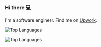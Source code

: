 ### Hi there 💻
I'm a software engineer.
Find me on [Upwork](https://www.upwork.com/freelancers/~013bf0c56a31df32ca).

![Top Languages](https://github-readme-stats.vercel.app/api/top-langs/?username=sumanbhattarai&layout=compact&langs_count=10)

![Top Languages](https://github-readme-stats.vercel.app/api/top-langs/?username=sumanbhattarai&layout=compact&theme=dark&langs_count=5)



<!--
**sumanbhattarai/sumanbhattarai** is a ✨ _special_ ✨ repository because its `README.md` (this file) appears on your GitHub profile.

Here are some ideas to get you started:

- 🔭 I’m currently working on ...
- 🌱 I’m currently learning ...
- 👯 I’m looking to collaborate on ...
- 🤔 I’m looking for help with ...
- 💬 Ask me about ...
- 📫 How to reach me: ...
- 😄 Pronouns: ...
- ⚡ Fun fact: ...
-->
